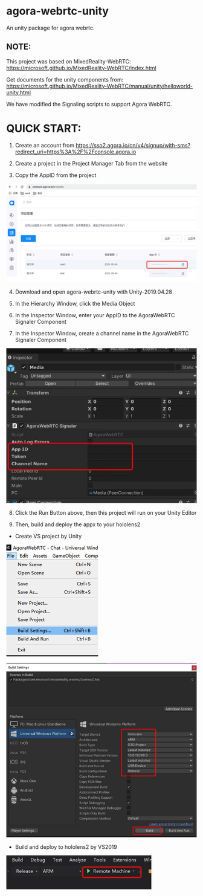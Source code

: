 # agora-webrtc-unity
An unity package for agora webrtc.

## NOTE:
This project was based on MixedReality-WebRTC:
https://microsoft.github.io/MixedReality-WebRTC/index.html

Get documents for the unity components from:
https://microsoft.github.io/MixedReality-WebRTC/manual/unity/helloworld-unity.html

We have modified the Signaling scripts to support Agora WebRTC.

# QUICK START:

1. Create an account from https://sso2.agora.io/cn/v4/signup/with-sms?redirect_uri=https%3A%2F%2Fconsole.agora.io

2. Create a project in the Project Manager Tab from the website

3. Copy the AppID from the project

![This is an image](https://github.com/elefan/agora-webrtc-unity/blob/main/Docs/AppID.jpg)

4. Download and open agora-webrtc-unity with Unity-2019.04.28

5. In the Hierarchy Window, click the Media Object

6. In the Inspector Window, enter your AppID to the AgoraWebRTC Signaler Component

7.  In the Inspector Window, create a channel name in the AgoraWebRTC Signaler Component

![This is an image](https://github.com/elefan/agora-webrtc-unity/blob/main/Docs/AgoraWebRTCSignaler.jpg)

8. Click the Run Button above, then this project will run on your Unity Editor

9. Then, build and deploy the appx to your hololens2

- Create VS project by Unity

![This is an image](https://github.com/elefan/agora-webrtc-unity/blob/main/Docs/Build.jpg)

![This is an image](https://github.com/elefan/agora-webrtc-unity/blob/main/Docs/BuildForARM.jpg)

- Build and deploy to hololens2 by VS2019

![This is an image](https://github.com/elefan/agora-webrtc-unity/blob/main/Docs/VS.jpg)
